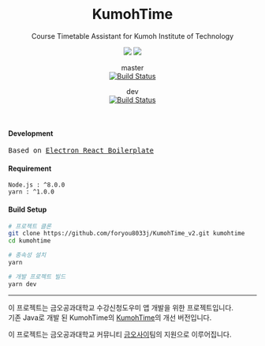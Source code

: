 <div align="center">
<br/>
<h1>KumohTime</h1>
<p>Course Timetable Assistant for Kumoh Institute of Technology</p>
<img src="https://forthebadge.com/images/badges/built-with-love.svg">
<img src="https://forthebadge.com/images/badges/uses-js.svg">

master<br/>
[![Build Status](https://semaphoreci.com/api/v1/foryou8033j/kumohtime_v2-2/branches/master/badge.svg)](https://semaphoreci.com/foryou8033j/kumohtime_v2-2)

dev<br/>
[![Build Status](https://semaphoreci.com/api/v1/foryou8033j/kumohtime_v2/branches/dev/badge.svg)](https://semaphoreci.com/foryou8033j/kumohtime_v2)

<br/>
</div>

#### Development

<pre class="highlight highlight-html">
Based on <a href="https://github.com/electron-react-boilerplate/electron-react-boilerplate.git" title="Electron React Boilerplate">Electron React Boilerplate</a>
</pre>

#### Requirement

```
Node.js : ^8.0.0
yarn : ^1.0.0
```

#### Build Setup

```bash
# 프로젝트 클론
git clone https://github.com/foryou8033j/KumohTime_v2.git kumohtime
cd kumohtime

# 종속성 설치
yarn

# 개발 프로젝트 빌드
yarn dev
```

---

이 프로젝트는 금오공과대학교 수강신청도우미 앱 개발을 위한 프로젝트입니다.<br/>
기존 Java로 개발 된 KumohTime의 [KumohTime](https://github.com/foryou8033j/KumohTime)의 개선 버전입니다.

이 프로젝트는 금오공과대학교 커뮤니티 [금오사이](https://kumoh42.com)팀의 지원으로 이루어집니다.
